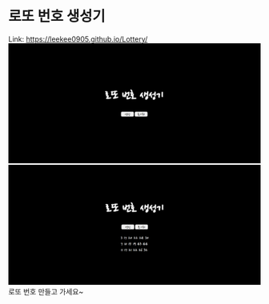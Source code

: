 # 로또 번호 생성기

Link: https://leekee0905.github.io/Lottery/
![alt text](image.png)  
![alt text](image-1.png)  
로또 번호 만들고 가세요~
